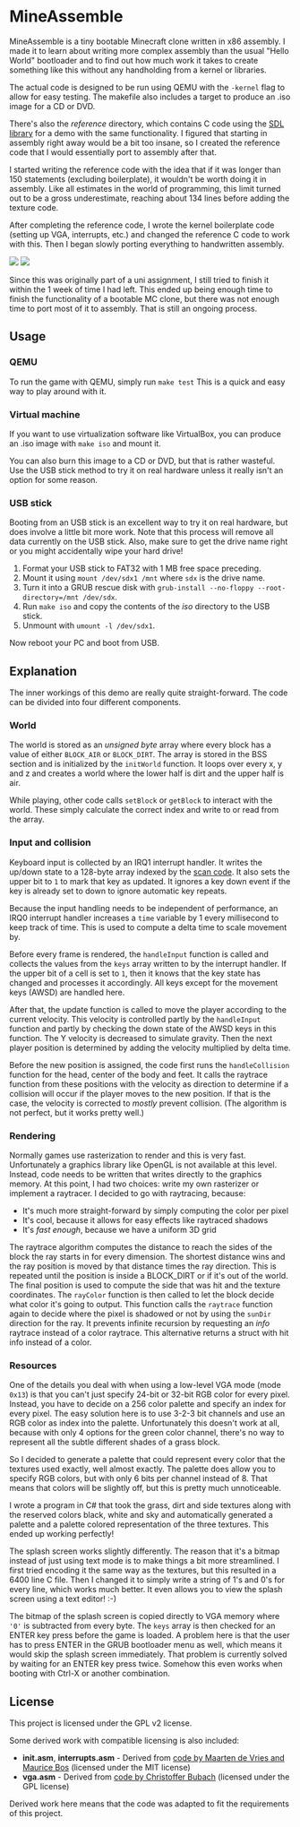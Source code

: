MineAssemble
============

MineAssemble is a tiny bootable Minecraft clone written in x86 assembly. I made
it to learn about writing more complex assembly than the usual "Hello World"
bootloader and to find out how much work it takes to create something like this
without any handholding from a kernel or libraries.

The actual code is designed to be run using QEMU with the `-kernel` flag to
allow for easy testing. The makefile also includes a target to produce an .iso
image for a CD or DVD.

There's also the *reference* directory, which contains C code using the
[SDL library](http://www.libsdl.org/) for a demo with the same functionality. I
figured that starting in assembly right away would be a bit too insane, so I
created the reference code that I would essentially port to assembly after that.

I started writing the reference code with the idea that if it was longer than
150 statements (excluding boilerplate), it wouldn't be worth doing it in
assembly. Like all estimates in the world of programming, this limit turned out
to be a gross underestimate, reaching about 134 lines before adding the texture
code.

After completing the reference code, I wrote the kernel boilerplate code
(setting up VGA, interrupts, etc.) and changed the reference C code to work with
this. Then I began slowly porting everything to handwritten assembly.

<img src="http://i.imgur.com/j3cD4ur.png" /> 
<img src="http://i.imgur.com/OmRT52a.png" />

Since this was originally part of a uni assignment, I still tried to finish it
within the 1 week of time I had left. This ended up being enough time to finish
the functionality of a bootable MC clone, but there was not enough time to port
most of it to assembly. That is still an ongoing process.

Usage
-----

### QEMU

To run the game with QEMU, simply run `make test` This is a quick and easy way
to play around with it.

### Virtual machine

If you want to use virtualization software like VirtualBox, you can produce an
.iso image with `make iso` and mount it.

You can also burn this image to a CD or DVD, but that is rather wasteful. Use
the USB stick method to try it on real hardware unless it really isn't an option
for some reason.

### USB stick

Booting from an USB stick is an excellent way to try it on real hardware, but
does involve a little bit more work. Note that this process will remove all data
currently on the USB stick. Also, make sure to get the drive name right or you
might accidentally wipe your hard drive!

1. Format your USB stick to FAT32 with 1 MB free space preceding.
2. Mount it using `mount /dev/sdx1 /mnt` where `sdx` is the drive name.
3. Turn it into a GRUB rescue disk with `grub-install --no-floppy --root-directory=/mnt /dev/sdx`.
4. Run `make iso` and copy the contents of the *iso* directory to the USB stick.
5. Unmount with `umount -l /dev/sdx1`.

Now reboot your PC and boot from USB.

Explanation
-----------

The inner workings of this demo are really quite straight-forward. The code can
be divided into four different components.

### World

The world is stored as an *unsigned byte* array where every block has a value of
either `BLOCK_AIR` or `BLOCK_DIRT`. The array is stored in the BSS section and
is initialized by the `initWorld` function. It loops over every x, y and z and
creates a world where the lower half is dirt and the upper half is air.

While playing, other code calls `setBlock` or `getBlock` to interact with
the world. These simply calculate the correct index and write to or read from
the array.

### Input and collision

Keyboard input is collected by an IRQ1 interrupt handler. It writes the up/down
state to a 128-byte array indexed by the [scan code](http://www.win.tue.nl/~aeb/linux/kbd/scancodes-1.html).
It also sets the upper bit to `1` to mark that key as updated. It ignores a key
down event if the key is already set to down to ignore automatic key repeats.

Because the input handling needs to be independent of performance, an IRQ0
interrupt handler increases a `time` variable by 1 every millisecond to keep
track of time. This is used to compute a delta time to scale movement by.

Before every frame is rendered, the `handleInput` function is called and
collects the values from the `keys` array written to by the interrupt handler.
If the upper bit of a cell is set to `1`, then it knows that the key state has
changed and processes it accordingly. All keys except for the movement keys
(AWSD) are handled here.

After that, the update function is called to move the player according to the
current velocity. This velocity is controlled partly by the `handleInput`
function and partly by checking the down state of the AWSD keys in this
function. The Y velocity is decreased to simulate gravity. Then the next player
position is determined by adding the velocity multiplied by delta time.

Before the new position is assigned, the code first runs the `handleCollision`
function for the head, center of the body and feet. It calls the raytrace
function from these positions with the velocity as direction to determine if
a collision will occur if the player moves to the new position. If that is the
case, the velocity is corrected to *mostly* prevent collision. (The algorithm
is not perfect, but it works pretty well.)

### Rendering

Normally games use rasterization to render and this is very fast. Unfortunately
a graphics library like OpenGL is not available at this level. Instead, code
needs to be written that writes directly to the graphics memory. At this point,
I had two choices: write my own rasterizer or implement a raytracer. I decided
to go with raytracing, because:

- It's much more straight-forward by simply computing the color per pixel
- It's cool, because it allows for easy effects like raytraced shadows
- It's *fast enough*, because we have a uniform 3D grid

The raytrace algorithm computes the distance to reach the sides of the block
the ray starts in for every dimension. The shortest distance wins and the ray
position is moved by that distance times the ray direction. This is repeated
until the position is inside a BLOCK_DIRT or if it's out of the world. The
final position is used to compute the side that was hit and the texture
coordinates. The `rayColor` function is then called to let the block decide
what color it's going to output. This function calls the `raytrace` function
again to decide where the pixel is shadowed or not by using the `sunDir`
direction for the ray. It prevents infinite recursion by requesting an *info*
raytrace instead of a color raytrace. This alternative returns a struct with
hit info instead of a color.

### Resources

One of the details you deal with when using a low-level VGA mode (mode `0x13`)
is that you can't just specify 24-bit or 32-bit RGB color for every pixel.
Instead, you have to decide on a 256 color palette and specify an index for
every pixel. The easy solution here is to use 3-2-3 bit channels and use an RGB
color as index into the palette. Unfortunately this doesn't work at all, because
with only 4 options for the green color channel, there's no way to represent all
the subtle different shades of a grass block.

So I decided to generate a palette that could represent every color that the
textures used exactly, well almost exactly. The palette does allow you to
specify RGB colors, but with only 6 bits per channel instead of 8. That means
that colors will be slightly off, but this is pretty much unnoticeable.

I wrote a program in C# that took the grass, dirt and side textures along with
the reserved colors black, white and sky and automatically generated a palette
and a palette colored representation of the three textures. This ended up
working perfectly!

The splash screen works slightly differently. The reason that it's a bitmap
instead of just using text mode is to make things a bit more streamlined. I
first tried encoding it the same way as the textures, but this resulted in a
6400 line C file. Then I changed it to simply write a string of 1's and 0's for
every line, which works much better. It even allows you to view the splash
screen using a text editor! :-)

The bitmap of the splash screen is copied directly to VGA memory where `'0'` is
subtracted from every byte. The `keys` array is then checked for an ENTER key
press before the game is loaded. A problem here is that the user has to press
ENTER in the GRUB bootloader menu as well, which means it would skip the splash
screen immediately. That problem is currently solved by waiting for an ENTER key
press twice. Somehow this even works when booting with Ctrl-X or another
combination.

License
-------

This project is licensed under the GPL v2 license.

Some derived work with compatible licensing is also included:

- **init.asm**, **interrupts.asm** - Derived from [code by Maarten de Vries and Maurice Bos](https://github.com/m-ou-se/bootlib) (licensed under the MIT license)
- **vga.asm** - Derived from [code by Christoffer Bubach](http://bos.asmhackers.net/docs/vga_without_bios/snippet_5/vga.php) (licensed under the GPL license)

Derived work here means that the code was adapted to fit the requirements of this project.